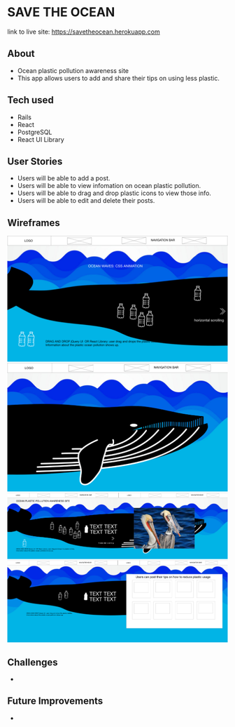 # SAVE THE OCEAN
link to live site: https://savetheocean.herokuapp.com

## About

* Ocean plastic pollution awareness site
* This app allows users to add and share their tips on using less plastic.

## Tech used

* Rails
* React
* PostgreSQL
* React UI Library

## User Stories

* Users will be able to add a post.
* Users will be able to view infomation on ocean plastic pollution.
* Users will be able to drag and drop plastic icons to view those info.
* Users will be able to edit and delete their posts.

## Wireframes

![wireframe_1](wireframes/wireframe1.png)
![wireframe_2](wireframes/wireframe2.png)
![wireframe_3](wireframes/wireframe3.png)
![wireframe_4](wireframes/wireframe4.png)

## Challenges
*
## Future Improvements
*
